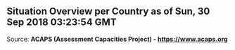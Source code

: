 ## Situation Overview per Country as of Sun, 30 Sep 2018 03:23:54 GMT

Source: **ACAPS (Assessment Capacities Project) - https://www.acaps.org**